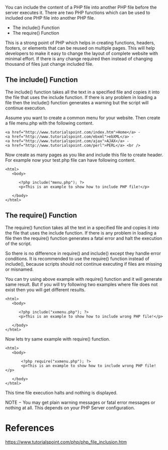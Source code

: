 You can include the content of a PHP file into another PHP file before the server executes it. There are two PHP functions which can be used to included one PHP file into another PHP file.

- The include() Function
- The require() Function

This is a strong point of PHP which helps in creating functions, headers, footers, or elements that can be reused on multiple pages. This will help developers to make it easy to change the layout of complete website with minimal effort. If there is any change required then instead of changing thousand of files just change included file.

## The include() Function
The include() function takes all the text in a specified file and copies it into the file that uses the include function. If there is any problem in loading a file then the include() function generates a warning but the script will continue execution.

Assume you want to create a common menu for your website. Then create a file menu.php with the following content.
```
<a href="http://www.tutorialspoint.com/index.htm">Home</a> -
<a href="http://www.tutorialspoint.com/ebxml">ebXML</a> -
<a href="http://www.tutorialspoint.com/ajax">AJAX</a> -
<a href="http://www.tutorialspoint.com/perl">PERL</a> <br />
```
Now create as many pages as you like and include this file to create header. For example now your test.php file can have following content.
```
<html>
   <body>

      <?php include("menu.php"); ?>
      <p>This is an example to show how to include PHP file!</p>

   </body>
</html>
```

## The require() Function
The require() function takes all the text in a specified file and copies it into the file that uses the include function. If there is any problem in loading a file then the require() function generates a fatal error and halt the execution of the script.

So there is no difference in require() and include() except they handle error conditions. It is recommended to use the require() function instead of include(), because scripts should not continue executing if files are missing or misnamed.

You can try using above example with require() function and it will generate same result. But if you will try following two examples where file does not exist then you will get different results.
```
<html>
   <body>

      <?php include("xxmenu.php"); ?>
      <p>This is an example to show how to include wrong PHP file!</p>

   </body>
</html>
```

Now lets try same example with require() function.
```
<html>
   <body>

       <?php require("xxmenu.php"); ?>
       <p>This is an example to show how to include wrong PHP file!</p>

   </body>
</html>
```
This time file execution halts and nothing is displayed.

NOTE − You may get plain warning messages or fatal error messages or nothing at all. This depends on your PHP Server configuration.

# References
https://www.tutorialspoint.com/php/php_file_inclusion.htm
